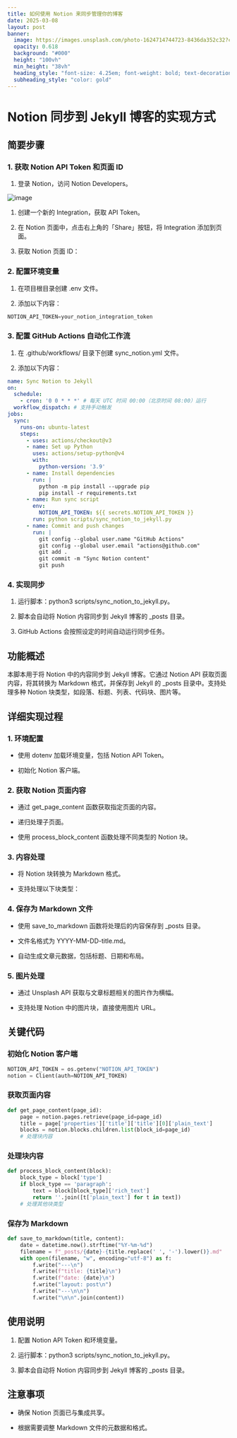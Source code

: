 ```yaml
---
title: 如何使用 Notion 来同步管理你的博客
date: 2025-03-08
layout: post
banner:
  image: https://images.unsplash.com/photo-1624714744723-8436da352c32?crop=entropy&cs=tinysrgb&fit=max&fm=jpg&ixid=M3w2OTIwMzJ8MHwxfHJhbmRvbXx8fHx8fHx8fDE3NDE0MzY5MjN8&ixlib=rb-4.0.3&q=80&w=1080
  opacity: 0.618
  background: "#000"
  height: "100vh"
  min_height: "38vh"
  heading_style: "font-size: 4.25em; font-weight: bold; text-decoration: underline"
  subheading_style: "color: gold"
---
```


# Notion 同步到 Jekyll 博客的实现方式

## 简要步骤

### 1. 获取 Notion API Token 和页面 ID

1. 登录 Notion，访问 Notion Developers。

![image](https://prod-files-secure.s3.us-west-2.amazonaws.com/a7a0cc5a-89b9-4cda-8686-1fba0ca52f40/d19c1afe-dea5-4312-9333-786b0ba83054/image.png?X-Amz-Algorithm=AWS4-HMAC-SHA256&X-Amz-Content-Sha256=UNSIGNED-PAYLOAD&X-Amz-Credential=ASIAZI2LB4667UPJ4CBM%2F20250308%2Fus-west-2%2Fs3%2Faws4_request&X-Amz-Date=20250308T122843Z&X-Amz-Expires=3600&X-Amz-Security-Token=IQoJb3JpZ2luX2VjEBAaCXVzLXdlc3QtMiJIMEYCIQDUiqPdvZ4XSaCCDQg5GRdbBnx7Du4HfjCCoJIj0o1b5AIhAN8DEHphg2Pb9O5G58w6AkHnFBk35aH6Jyn08fklUezXKv8DCFgQABoMNjM3NDIzMTgzODA1Igwp9792g9UvkEd4Wo8q3AOp9nShshG%2FyTpp6zhDkbUtBpS3eMedvokrsUTuF37Lv5eb8cJ9Tyos8oZZyyzzaxSX%2F4LIqx9o89MNDGZULPWIsk7SmQ21MBMRBIwDZWiK0A4RovhZ52m19W0aCW%2Bifvs%2FivrhBjjWLdko5mCepMP0IxCSMVyhqJhjtO3UHrKkJ5OYrqWpInfXqWolfW%2B0X%2BiuSxvw79%2FTMZaGj8rurWvJ8Gn3CDDEo1ujHWdVr3DQQ64hSsknAf7MOVTpzSZ56kmHDaQe%2BUFh8NLk5vHIJ8JTpFyr94t4l994QxicNqXdrPcqp0I1XuMAw%2BPIG%2Ff%2BkOrasdJ4qBFwK0T9hEf2OLXP%2F2GjYm6CmdlNI7CIZVOjsXgpK3dcUxUnz%2FAjVeWJM9vpX1z84wkaNSkQ7WRtSWMfvTfJPsashfB%2FJIPMed%2F5PlQEdWAqWrHIvhb0TsaWWuVond6SlONEA%2B90%2FpiitXtKr%2Fkoru7PoUfP%2F99abtK%2Bz0mOqY4FNUbpau2yaWBcs5XQLpEWj7Ua1vCGv13mvj55U8z%2FgIeWvCNzXCMvi5TTeHfGkN40uUQ1aiRnZObDzrqGVgXUDr3Qaa8YDE4WXLhNsyFi0KR9E1irjZPHFMSi8kOQvcc1PNYLWz47HzCb4K%2B%2BBjqkATktivHzRNEIAYXDKxagYZn5tZVo68fJbOfyyqa16r8CYoEEb9ev0M2UjYvazoyC3yF28PT2olybCUXQVhTnzECDbzJiH1n5lS7go0d0VDV5%2FLSdWmSzn2okgZDd59SL4%2Bwb8tu1fff0zRxbbqYE0PZE2N%2Fb2nfUfqSOLOF1o9w6mKFpQ3OZwzweesQMJaCF7eq1KKB0BIeWmeXWwVFSooeDg%2FVe&X-Amz-Signature=33a4716a2da107c570dabb80471729be743e47c71bdb9977ed4adcd33a797204&X-Amz-SignedHeaders=host&x-id=GetObject)

1. 创建一个新的 Integration，获取 API Token。

1. 在 Notion 页面中，点击右上角的「Share」按钮，将 Integration 添加到页面。

1. 获取 Notion 页面 ID：


### 2. 配置环境变量

1. 在项目根目录创建 .env 文件。

1. 添加以下内容：

```javascript
NOTION_API_TOKEN=your_notion_integration_token
```

### 3. 配置 GitHub Actions 自动化工作流

1. 在 .github/workflows/ 目录下创建 sync_notion.yml 文件。

1. 添加以下内容：

```yaml
name: Sync Notion to Jekyll
on:
  schedule:
    - cron: '0 0 * * *' # 每天 UTC 时间 00:00（北京时间 08:00）运行
  workflow_dispatch: # 支持手动触发
jobs:
  sync:
    runs-on: ubuntu-latest
    steps:
      - uses: actions/checkout@v3
      - name: Set up Python
        uses: actions/setup-python@v4
        with:
          python-version: '3.9'
      - name: Install dependencies
        run: |
          python -m pip install --upgrade pip
          pip install -r requirements.txt
      - name: Run sync script
        env:
          NOTION_API_TOKEN: ${{ secrets.NOTION_API_TOKEN }}
        run: python scripts/sync_notion_to_jekyll.py
      - name: Commit and push changes
        run: |
          git config --global user.name "GitHub Actions"
          git config --global user.email "actions@github.com"
          git add .
          git commit -m "Sync Notion content"
          git push
```

### 4. 实现同步

1. 运行脚本：python3 scripts/sync_notion_to_jekyll.py。

1. 脚本会自动将 Notion 内容同步到 Jekyll 博客的 _posts 目录。

1. GitHub Actions 会按照设定的时间自动运行同步任务。

## 功能概述

本脚本用于将 Notion 中的内容同步到 Jekyll 博客。它通过 Notion API 获取页面内容，将其转换为 Markdown 格式，并保存到 Jekyll 的 _posts 目录中。支持处理多种 Notion 块类型，如段落、标题、列表、代码块、图片等。

## 详细实现过程

### 1. 环境配置

- 使用 dotenv 加载环境变量，包括 Notion API Token。

- 初始化 Notion 客户端。

### 2. 获取 Notion 页面内容

- 通过 get_page_content 函数获取指定页面的内容。

- 递归处理子页面。

- 使用 process_block_content 函数处理不同类型的 Notion 块。

### 3. 内容处理

- 将 Notion 块转换为 Markdown 格式。

- 支持处理以下块类型：


### 4. 保存为 Markdown 文件

- 使用 save_to_markdown 函数将处理后的内容保存到 _posts 目录。

- 文件名格式为 YYYY-MM-DD-title.md。

- 自动生成文章元数据，包括标题、日期和布局。

### 5. 图片处理

- 通过 Unsplash API 获取与文章标题相关的图片作为横幅。

- 支持处理 Notion 中的图片块，直接使用图片 URL。

## 关键代码

### 初始化 Notion 客户端

```python
NOTION_API_TOKEN = os.getenv("NOTION_API_TOKEN")
notion = Client(auth=NOTION_API_TOKEN)
```

### 获取页面内容

```python
def get_page_content(page_id):
    page = notion.pages.retrieve(page_id=page_id)
    title = page['properties']['title']['title'][0]['plain_text']
    blocks = notion.blocks.children.list(block_id=page_id)
    # 处理块内容
```

### 处理块内容

```python
def process_block_content(block):
    block_type = block['type']
    if block_type == 'paragraph':
        text = block[block_type]['rich_text']
        return ''.join([t['plain_text'] for t in text])
    # 处理其他块类型
```

### 保存为 Markdown

```python
def save_to_markdown(title, content):
    date = datetime.now().strftime("%Y-%m-%d")
    filename = f"_posts/{date}-{title.replace(' ', '-').lower()}.md"
    with open(filename, "w", encoding="utf-8") as f:
        f.write("---\n")
        f.write(f"title: {title}\n")
        f.write(f"date: {date}\n")
        f.write("layout: post\n")
        f.write("---\n\n")
        f.write("\n\n".join(content))
```

## 使用说明

1. 配置 Notion API Token 和环境变量。

1. 运行脚本：python3 scripts/sync_notion_to_jekyll.py。

1. 脚本会自动将 Notion 内容同步到 Jekyll 博客的 _posts 目录。

## 注意事项

- 确保 Notion 页面已与集成共享。

- 根据需要调整 Markdown 文件的元数据和格式。